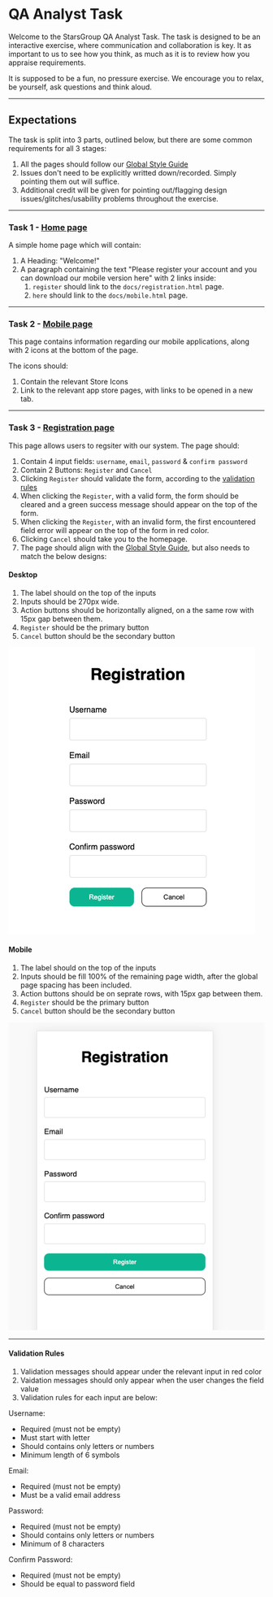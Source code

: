 # QA Analyst Task

Welcome to the StarsGroup QA Analyst Task. The task is designed to be an interactive exercise, where communication and collaboration is key. It as important to us to see how you think, as much as it is to review how you appraise requirements.

It is supposed to be a fun, no pressure exercise. We encourage you to relax, be yourself, ask questions and think aloud.

-----

## Expectations
The task is split into 3 parts, outlined below, but there are some common requirements for all 3 stages:

1. All the pages should follow our <a href="docs/style-guide.html" target="_blank">Global Style Guide</a>
2. Issues don't need to be explicitly writted down/recorded. Simply pointing them out will suffice.
3. Additional credit will be given for pointing out/flagging design issues/glitches/usability problems throughout the exercise.

-----

### __Task 1__ - <a href="docs/home" target="_blank">Home page</a>
A simple home page which will contain:
1. A Heading: "Welcome!"
2. A paragraph containing the text "Please register your account and you can download our mobile version here" with 2 links inside:
   1. `register` should link to the `docs/registration.html` page.
   2. `here` should link to the `docs/mobile.html` page.


-----

### __Task 2__ - <a href="docs/mobile" target="_blank">Mobile page</a>

This page contains information regarding our mobile applications, along with 2 icons at the bottom of the page.

The icons should:
1. Contain the relevant Store Icons
2. Link to the relevant app store pages, with links to be opened in a new tab.

-----

### __Task 3__ - <a href="docs/registration" target="_blank">Registration page</a>

This page allows users to regsiter with our system. The page should:
1. Contain 4 input fields: `username`, `email`, `password` & `confirm password`
2. Contain 2 Buttons: `Register` and `Cancel`
3. Clicking `Register` should validate the form, according to the [validation rules](/#validation-rules)
4. When clicking the `Register`, with a valid form, the form should be cleared and a green success message should appear on the top of the form.
5. When clicking the `Register`, with an invalid form, the first encountered field error will appear on the top of the form in red color.
6. Clicking `Cancel` should take you to the homepage.
7. The page should align with the <a href="docs/style-guide.html" target="_blank">Global Style Guide</a>, but also needs to match the below designs:


#### __Desktop__
1. The label should on the top of the inputs
2. Inputs should be 270px wide.
3. Action buttons should be horizontally aligned, on a the same row with 15px gap between them.
4. `Register` should be the primary button
5. `Cancel` button should be the secondary button
<img src="docs/images/desktop-design.png" />

#### __Mobile__
1. The label should on the top of the inputs
2. Inputs should be fill 100% of the remaining page width, after the global page spacing has been included.
3. Action buttons should be on seprate rows, with 15px gap between them.
4. `Register` should be the primary button
5. `Cancel` button should be the secondary button
<img src="docs/images/mobile-design.png" />

---------
#### Validation Rules
1. Validation messages should appear under the relevant input in red color
2. Vaidation messages should only appear when the user changes the field value
3. Validation rules for each input are below:

Username:
- Required (must not be empty)
- Must start with letter</li>
- Should contains only letters or numbers
- Minimum length of 6 symbols

Email:
- Required (must not be empty)
- Must be a valid email address

Password:
- Required (must not be empty)
- Should contains only letters or numbers
- Minimum of 8 characters

Confirm Password:
- Required (must not be empty)
- Should be equal to password field